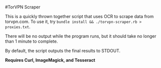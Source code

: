 #TorVPN Scraper

This is a quickly thrown together script that uses OCR to scrape data from 
torvpn.com. To use it, try `bundle install && ./torvpn-scraper.rb > proxies.txt`.

There will be no output while the program runs, but it should take no longer
than 1 minute to complete.

By default, the script outputs the final results to STDOUT.

**Requires Curl, ImageMagick, and Tesseract**
